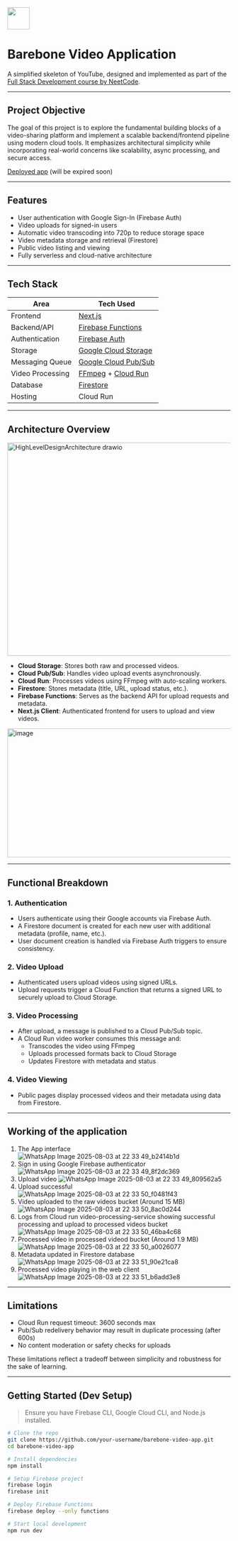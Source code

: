 <img src="https://github.com/user-attachments/assets/753ebea5-5721-4c9e-a920-f7387b9b4e83" width="50">

# Barebone Video Application

A simplified skeleton of YouTube, designed and implemented as part of the [Full Stack Development course by NeetCode](https://neetcode.io/courses/full-stack-dev/0).

---

## Project Objective

The goal of this project is to explore the fundamental building blocks of a video-sharing platform and implement a scalable backend/frontend pipeline using modern cloud tools. It emphasizes architectural simplicity while incorporating real-world concerns like scalability, async processing, and secure access.

[Deployed app](http://barebone-video-app-web-client-913761568395.us-central1.run.app) (will be expired soon) 

---

## Features

-  User authentication with Google Sign-In (Firebase Auth)
-  Video uploads for signed-in users
-  Automatic video transcoding into 720p to reduce storage space
-  Video metadata storage and retrieval (Firestore)
-  Public video listing and viewing
-  Fully serverless and cloud-native architecture

---

## Tech Stack

| Area                 | Tech Used                                                                 |
|----------------------|---------------------------------------------------------------------------|
| Frontend             | [Next.js](https://nextjs.org/)                                            |
| Backend/API          | [Firebase Functions](https://firebase.google.com/docs/functions)          |
| Authentication       | [Firebase Auth](https://firebase.google.com/docs/auth)                    |
| Storage              | [Google Cloud Storage](https://cloud.google.com/storage)                  |
| Messaging Queue      | [Google Cloud Pub/Sub](https://cloud.google.com/pubsub)                   |
| Video Processing     | [FFmpeg](https://ffmpeg.org/) + [Cloud Run](https://cloud.run/)           |
| Database             | [Firestore](https://firebase.google.com/docs/firestore)                   |
| Hosting              | Cloud Run                                                                 |

---

## Architecture Overview

<img width="741" height="481" alt="HighLevelDesignArchitecture drawio" src="https://github.com/user-attachments/assets/b391be50-5df0-46d5-8e36-443fd8b88453" />

- **Cloud Storage**: Stores both raw and processed videos.
- **Cloud Pub/Sub**: Handles video upload events asynchronously.
- **Cloud Run**: Processes videos using FFmpeg with auto-scaling workers.
- **Firestore**: Stores metadata (title, URL, upload status, etc.).
- **Firebase Functions**: Serves as the backend API for upload requests and metadata.
- **Next.js Client**: Authenticated frontend for users to upload and view videos.

<img width="1071" height="291" alt="image" src="https://github.com/user-attachments/assets/7dd917d4-099e-4a04-bb8d-cd82b057235a" />

---

## Functional Breakdown

### 1. **Authentication**
- Users authenticate using their Google accounts via Firebase Auth.
- A Firestore document is created for each new user with additional metadata (profile, name, etc.).
- User document creation is handled via Firebase Auth triggers to ensure consistency.

### 2. **Video Upload**
- Authenticated users upload videos using signed URLs.
- Upload requests trigger a Cloud Function that returns a signed URL to securely upload to Cloud Storage.

### 3. **Video Processing**
- After upload, a message is published to a Cloud Pub/Sub topic.
- A Cloud Run video worker consumes this message and:
  - Transcodes the video using FFmpeg
  - Uploads processed formats back to Cloud Storage
  - Updates Firestore with metadata and status

### 4. **Video Viewing**
- Public pages display processed videos and their metadata using data from Firestore.

---

## Working of the application

1. The App interface ![WhatsApp Image 2025-08-03 at 22 33 49_b2414b1d](https://github.com/user-attachments/assets/7d7b5564-fae8-41e3-9cfa-1a33d970a0b4)  
2. Sign in using Google Firebase authenticator ![WhatsApp Image 2025-08-03 at 22 33 49_8f2dc369](https://github.com/user-attachments/assets/24bf342e-7c83-4b5d-b8a0-43c40c016b03)  
3. Upload video ![WhatsApp Image 2025-08-03 at 22 33 49_809562a5](https://github.com/user-attachments/assets/70f7dc20-3506-4b6c-9e8d-04ae378e26a1)  
4. Upload successful ![WhatsApp Image 2025-08-03 at 22 33 50_f0481f43](https://github.com/user-attachments/assets/c0f17cab-c5a9-4a5f-921b-43630feba402)  
5. Video uploaded to the raw videos bucket (Around 15 MB) ![WhatsApp Image 2025-08-03 at 22 33 50_8ac0d244](https://github.com/user-attachments/assets/f69f50a3-b343-40ad-a6f5-7a285af5e6e5)  
6. Logs from Cloud run video-processing-service showing successful processing and upload to processed videos bucket ![WhatsApp Image 2025-08-03 at 22 33 50_46ba4c68](https://github.com/user-attachments/assets/407b431f-9c1c-496a-a3e2-2fdb9d0bbda7)  
7. Processed video in processed videod bucket (Around 1.9 MB) ![WhatsApp Image 2025-08-03 at 22 33 50_a0026077](https://github.com/user-attachments/assets/f52c75d8-e1d9-412e-9a86-f92158d171a0)  
8. Metadata updated in Firestore database ![WhatsApp Image 2025-08-03 at 22 33 51_90e21ca8](https://github.com/user-attachments/assets/22a06a82-0b99-41f8-9dcb-9b0625c71b4d)  
9. Processed video playing in the web client ![WhatsApp Image 2025-08-03 at 22 33 51_b6add3e8](https://github.com/user-attachments/assets/d72b234c-4376-4095-a13e-aa211d5f781f)  

---

## Limitations

- Cloud Run request timeout: 3600 seconds max
- Pub/Sub redelivery behavior may result in duplicate processing (after 600s)
- No content moderation or safety checks for uploads

These limitations reflect a tradeoff between simplicity and robustness for the sake of learning.

---

## Getting Started (Dev Setup)

> Ensure you have Firebase CLI, Google Cloud CLI, and Node.js installed.

```bash
# Clone the repo
git clone https://github.com/your-username/barebone-video-app.git
cd barebone-video-app

# Install dependencies
npm install

# Setup Firebase project
firebase login
firebase init

# Deploy Firebase Functions
firebase deploy --only functions

# Start local development
npm run dev
